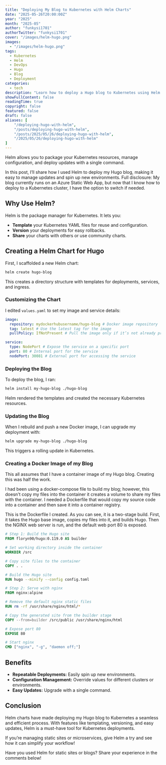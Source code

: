 ```yaml
---
title: "Deploying My Blog to Kubernetes with Helm Charts"
date: "2025-05-26T20:00:00Z"
year: "2025"
month: "2025-05"
author: "funkysi1701"
authorTwitter: "funkysi1701"
cover: "/images/helm-hugo.png"
images: 
  - "/images/helm-hugo.png"
tags:
  - Kubernetes
  - Helm
  - DevOps
  - Hugo
  - Blog
  - Deployment
categories:
  - tech
description: "Learn how to deploy a Hugo blog to Kubernetes using Helm charts for easy, repeatable, and configurable deployments."
showFullContent: false
readingTime: true
copyright: false
featured: false
draft: false
aliases: [
    "/deploying-hugo-with-helm",
    "/posts/deploying-hugo-with-helm",
    "/posts/2025/05/26/deploying-hugo-with-helm",
    "/2025/05/26/deploying-hugo-with-helm"
]
---
```


Helm allows you to package your Kubernetes resources, manage configuration, and deploy updates with a single command.

In this post, I’ll share how I used Helm to deploy my Hugo blog, making it easy to manage updates and spin up new environments. Full disclosure: My blog currently runs on an Azure Static Web App, but now that I know how to deploy to a Kubernetes cluster, I have the option to switch if needed.

## Why Use Helm?

Helm is the package manager for Kubernetes. It lets you:

- **Template** your Kubernetes YAML files for reuse and configuration.
- **Version** your deployments for easy rollbacks.
- **Share** your charts with others or use community charts.

## Creating a Helm Chart for Hugo

First, I scaffolded a new Helm chart:

```sh
helm create hugo-blog
```

This creates a directory structure with templates for deployments, services, and ingress.

### Customizing the Chart

I edited `values.yaml` to set my image and service details:

```yaml
image:
  repository: mydockerhubusername/hugo-blog # Docker image repository
  tag: latest # Use the latest tag for the image
  pullPolicy: IfNotPresent # Pull the image only if it’s not already present

service:
  type: NodePort # Expose the service on a specific port
  port: 80 # Internal port for the service
  nodePort: 30081 # External port for accessing the service
```

### Deploying the Blog

To deploy the blog, I ran:

```sh
helm install my-hugo-blog ./hugo-blog
```

Helm rendered the templates and created the necessary Kubernetes resources.

### Updating the Blog

When I rebuild and push a new Docker image, I can upgrade my deployment with:

```sh
helm upgrade my-hugo-blog ./hugo-blog
```

This triggers a rolling update in Kubernetes.

### Creating a Docker Image of my Blog

This all assumes that I have a container image of my Hugo blog. Creating this was half the work.

I had been using a docker-compose file to build my blog; however, this doesn't copy my files into the container it creates a volume to share my files with the container. I needed a Dockerfile that would copy my source code into a container and then save it into a container registry.

This is the Dockerfile I created. As you can see, it is a two-stage build. First, it takes the Hugo base image, copies my files into it, and builds Hugo. Then the NGINX web server is run, and the default web port 80 is exposed.

```Dockerfile
# Step 1: Build the Hugo site
FROM floryn90/hugo:0.119.0 AS builder

# Set working directory inside the container
WORKDIR /src

# Copy site files to the container
COPY . .

# Build the Hugo site
RUN hugo --minify --config config.toml

# Step 2: Serve with nginx
FROM nginx:alpine

# Remove the default nginx static files
RUN rm -rf /usr/share/nginx/html/*

# Copy the generated site from the builder stage
COPY --from=builder /src/public /usr/share/nginx/html

# Expose port 80
EXPOSE 80

# Start nginx
CMD ["nginx", "-g", "daemon off;"]
```

## Benefits

- **Repeatable Deployments:** Easily spin up new environments.
- **Configuration Management:** Override values for different clusters or environments.
- **Easy Updates:** Upgrade with a single command.

## Conclusion

Helm charts have made deploying my Hugo blog to Kubernetes a seamless and efficient process. With features like templating, versioning, and easy updates, Helm is a must-have tool for Kubernetes deployments.

If you’re managing static sites or microservices, give Helm a try and see how it can simplify your workflow!

Have you used Helm for static sites or blogs? Share your experience in the comments below!
